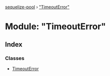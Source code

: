 [sequelize-pool](../README.md) › ["TimeoutError"](_timeouterror_.md)

# Module: "TimeoutError"

## Index

### Classes

* [TimeoutError](../classes/_timeouterror_.timeouterror.md)
